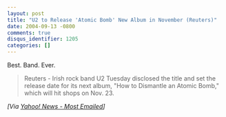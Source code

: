 ```yaml
---
layout: post
title: "U2 to Release 'Atomic Bomb' New Album in November (Reuters)"
date: 2004-09-13 -0800
comments: true
disqus_identifier: 1205
categories: []
---
```

Best. Band. Ever.

> Reuters - Irish rock band U2 Tuesday disclosed the title and set the
> release date for its next album, "How to Dismantle an Atomic Bomb,"
> which will hit shops on Nov. 23.

*[Via [Yahoo! News - Most
Emailed](http://us.rd.yahoo.com/dailynews/rss/mostemailed/*http://story.news.yahoo.com/news?tmpl=story2&u=/nm/media_u2_album_dc)]*

